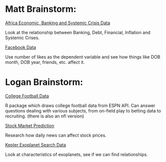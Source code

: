 # Matt Brainstorm:

[Africa Economic, Banking and Systemic Crisis Data](https://www.kaggle.com/chirin/africa-economic-banking-and-systemic-crisis-data)

Look at the relationship between Banking, Debt, Financial, Inflation and Systemic Crises.

[Facebook Data](https://www.kaggle.com/sheenabatra/facebook-data)

Use number of likes as the dependent variable and see how things like DOB month, DOB year, friends, etc. affect it.

# Logan Brainstorm: 

[College Football Data](https://github.com/saiemgilani/cfbscrapR)

R package which draws college football data from ESPN API. Can answer questions dealing with various subjects, from on-field play to betting data to recruiting. (there is also an nfl version)

[Stock Market Prediction](https://www.kaggle.com/aaron7sun/stocknews)

Research how daily news can affect stock prices.

[Kepler Exoplanet Search Data](https://www.kaggle.com/nasa/kepler-exoplanet-search-results)

Look at characteristics of exoplanets, see if we can find relationships. 
